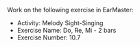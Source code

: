Work on the following exercise in EarMaster:
- Activity: Melody Sight-Singing
- Exercise Name: Do, Re, Mi - 2 bars
- Exercise Number: 10.7
